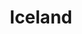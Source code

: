 ---
layout: photography
title:  "Iceland"
region: "Iceland"
year: 2021-23
id: iceland
intro: "Iceland has the most incredibly bizarre landscapes. On just two short trips, I felt like I was in a dream, on the moon and on the surface of the&nbsp;sea."
seo:
  title: "Travel Photography - Iceland"
  description: "Photography from Southern Iceland, including Stokksnes, Þórsmörk and Reynisfjara."
  image:
    url: "Iceland-007.jpg"
    alt: "Sunrise at Reynisfjara"
hero:
  url: "Iceland-013.jpg"
  alt: "Howard on Stokksnes beach"
  location: stokksnes
thumb:
  - url: "Iceland-004.jpg"
    alt: "Around Þórsmörk on the F261"
  - url: "Iceland-006.jpg"
    alt: "Sunrise at Reynisfjara"
---